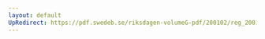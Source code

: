 ```yaml
---
layout: default
UpRedirect: https://pdf.swedeb.se/riksdagen-volumeG-pdf/200102/reg_200102/reg_200102_0512.pdf
---
```

